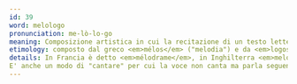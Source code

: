 ```yaml
---
id: 39
word: melologo
pronunciation: me-lò-lo-go
meaning: Composizione artistica in cui la recitazione di un testo letterario, in particolare un monologo, è accompagnata da musica
etimology: composto dal greco <em>mélos</em> ("melodia") e da <em>logos</em> ("parola")
details: In Francia è detto <em>mélodrame</em>, in Inghilterra <em>melodrama</em>. Tra i primi esemplari ci fu <em>il Pigmalione</em> di <strong>Jean-Jacques Rousseau</strong> (composto nel 1762 e rappresentato per la prima volta nel 1770).
E' anche un modo di "cantare" per cui la voce non canta ma parla seguendo delle inclinazioni alte e basse, con diminuendo e crescendo.
---
```

